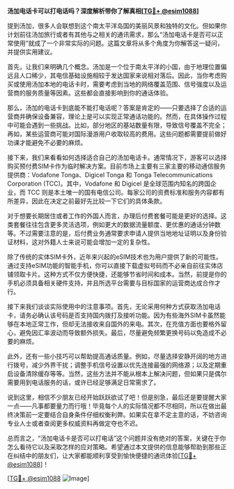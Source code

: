 **汤加电话卡可以打电话吗？深度解析带你了解真相[[TG💪+ @esim1088](https://t.me/s/esim1088)]**

提到汤加，很多人会联想到这个南太平洋岛国的美丽风景和独特的文化。但如果你计划前往汤加旅行或者有其他与之相关的通讯需求，那么“汤加电话卡是否可以正常使用”就成了一个非常实际的问题。这篇文章将从多个角度为你解答这一疑问，并提供实用建议。

首先，让我们来明确几个概念。汤加是一个位于南太平洋的小国，由于地理位置偏远且人口稀少，其电信基础设施相较于发达国家来说相对落后。因此，当你考虑购买或使用汤加本地的电话卡时，需要考虑到当地的网络覆盖范围、信号强度以及运营商的服务质量等因素。这些都会直接影响到你的通话体验。

那么，汤加的电话卡到底能不能打电话呢？答案是肯定的——只要选择了合适的运营商并确保设备兼容，理论上是可以实现正常通话功能的。然而，在具体操作过程中可能会遇到一些挑战。比如，部分地区的基站数量有限，导致信号覆盖不完全；再如，某些运营商可能对国际漫游用户收取较高的费用。这些问题都需要提前做好功课才能避免不必要的麻烦。

接下来，我们来看看如何选择适合自己的汤加电话卡。通常情况下，游客可以选择购买预付费SIM卡作为临时解决方案。目前市场上主要有三家主要的移动通信服务提供商：Vodafone Tonga、Digicel Tonga 和 Tonga Telecommunications Corporation (TCC)。其中，Vodafone 和 Digicel 是全球范围内知名的跨国企业，而 TCC 则是本土唯一的国有电信公司。每家公司的资费标准和服务内容都有所差异，因此在决定之前最好先比较一下它们的具体条款。

对于想要长期居住或者工作的外国人而言，办理后付费套餐可能是更好的选择。这类套餐往往包含更多灵活选项，例如更大的数据流量额度、更优惠的通话分钟数等。不过需要注意的是，后付费业务通常要求申请人提供当地地址证明以及身份验证材料，这对外籍人士来说可能会增加一定的复杂性。

除了传统的实体SIM卡外，近年来兴起的eSIM技术也为用户提供了新的可能性。通过支持eSIM功能的智能手机，你可以直接下载虚拟号码而不必亲自前往实体店铺领取卡片。这种方式不仅方便快捷，还能够节省时间和成本。当然，前提是你的手机必须具备相关硬件支持，并且所选平台需要与目标国家的运营商达成合作才行。

接下来我们谈谈实际使用中的注意事项。首先，无论采用何种方式获取汤加电话卡，请务必确认该号码是否支持国内拨打及接听功能。因为有些海外SIM卡虽然能够在本地正常工作，但却无法接收来自国外的来电。其次，在充值方面也要格外留心，避免因汇率波动而导致额外损失。最后，尽量避免频繁更换号码以免造成不必要的麻烦。

此外，还有一些小技巧可以帮助提高通话质量。例如，尽量选择安静开阔的地方进行拨号，减少外界干扰；调整手机信号设置以优先连接最强的网络源；以及定期重启设备清除缓存等等。当然，这些方法并不能从根本上解决问题，但如果只是偶尔需要用到电话服务的话，或许已经足够满足日常需求了。

说到这里，相信不少朋友已经开始跃跃欲试了吧！但是别急，最后还是要提醒大家一点——凡事都要量力而行哦！毕竟每个人的实际情况都不尽相同，所以在做出最终决策前一定要结合自身条件仔细权衡利弊。如果实在拿不定主意的话，不妨咨询专业人士或者查阅更多权威资料再做定夺也不迟。

总而言之，“汤加电话卡是否可以打电话”这个问题并没有绝对的答案，关键在于你怎么看待它以及采取怎样的应对策略。希望通过本文提供的信息能够帮助到那些正在纠结中的朋友们，让大家都能顺利享受到愉快便捷的通讯体验[[TG💪+ @esim1088](https://t.me/s/esim1088)]！

[[TG💪+ @esim1088](https://t.me/s/esim1088) ![Image](https://i.postimg.cc/4NQfJmqS/Snipaste-2025-05-13-00-14-12.png)]